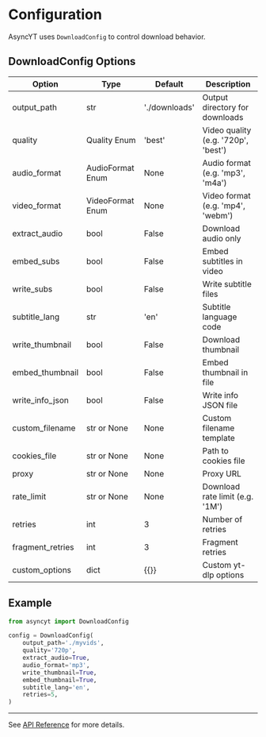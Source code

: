 # Configuration

AsyncYT uses `DownloadConfig` to control download behavior.

## DownloadConfig Options

| Option            | Type                | Default         | Description                                 |
|-------------------|---------------------|-----------------|---------------------------------------------|
| output_path       | str                 | './downloads'   | Output directory for downloads              |
| quality           | Quality Enum        | 'best'          | Video quality (e.g. '720p', 'best')         |
| audio_format      | AudioFormat Enum    | None            | Audio format (e.g. 'mp3', 'm4a')            |
| video_format      | VideoFormat Enum    | None            | Video format (e.g. 'mp4', 'webm')           |
| extract_audio     | bool                | False           | Download audio only                         |
| embed_subs        | bool                | False           | Embed subtitles in video                    |
| write_subs        | bool                | False           | Write subtitle files                        |
| subtitle_lang     | str                 | 'en'            | Subtitle language code                      |
| write_thumbnail   | bool                | False           | Download thumbnail                          |
| embed_thumbnail   | bool                | False           | Embed thumbnail in file                     |
| write_info_json   | bool                | False           | Write info JSON file                        |
| custom_filename   | str or None         | None            | Custom filename template                    |
| cookies_file      | str or None         | None            | Path to cookies file                        |
| proxy             | str or None         | None            | Proxy URL                                   |
| rate_limit        | str or None         | None            | Download rate limit (e.g. '1M')             |
| retries           | int                 | 3               | Number of retries                           |
| fragment_retries  | int                 | 3               | Fragment retries                            |
| custom_options    | dict                | {{}}            | Custom yt-dlp options                       |

## Example

```py
from asyncyt import DownloadConfig

config = DownloadConfig(
    output_path='./myvids',
    quality='720p',
    extract_audio=True,
    audio_format='mp3',
    write_thumbnail=True,
    embed_thumbnail=True,
    subtitle_lang='en',
    retries=5,
)
```

---

See [API Reference](./api.md) for more details.
